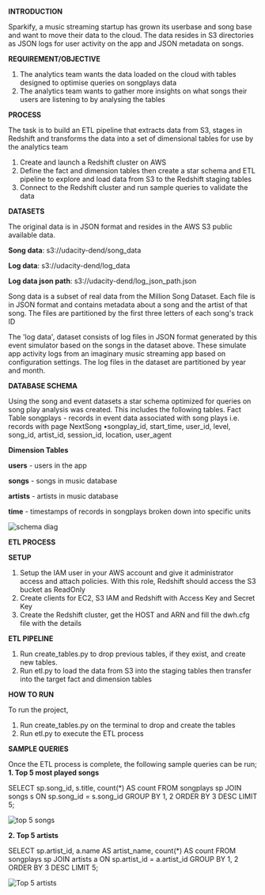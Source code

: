 **INTRODUCTION**

Sparkify, a music streaming startup has grown its userbase and song base and want to move their data to the cloud. The data resides in S3 directories as JSON logs for user activity on the app and JSON metadata on songs. 

**REQUIREMENT/OBJECTIVE**

1. The analytics team wants the data loaded on the cloud with tables designed to optimise queries on songplays data
2. The analytics team wants to gather more insights on what songs their users are listening to by analysing the tables

**PROCESS**

The task is to build an ETL pipeline that extracts data from S3, stages in Redshift and transforms the data into a set of dimensional tables for use by the analytics team

1. Create and launch a Redshift cluster on AWS
2. Define the fact and dimension tables then create a star schema and ETL pipeline to explore and load data from S3 to the Redshift staging tables
3. Connect to the Redshift cluster and run sample queries to validate the data

**DATASETS**

The original data is in JSON format and resides in the AWS S3 public available data. 

**Song data**: s3://udacity-dend/song_data

**Log data**: s3://udacity-dend/log_data

**Log data json path**: s3://udacity-dend/log_json_path.json


Song data is a subset of real data from the Million Song Dataset. Each file is in JSON format and contains metadata about a song and the artist of that song. The files are partitioned by the first three letters of each song's track ID

The 'log data', dataset consists of log files in JSON format generated by this event simulator based on the songs in the dataset above. These simulate app activity logs from an imaginary music streaming app based on configuration settings. The log files in the dataset are partitioned by year and month. 

**DATABASE SCHEMA**

Using the song and event datasets a star schema optimized for queries on song play analysis was created. This includes the following tables.
Fact Table
songplays - records in event data associated with song plays i.e. records with page NextSong
•songplay_id, start_time, user_id, level, song_id, artist_id, session_id, location, user_agent

**Dimension Tables**

**users** - users in the app

**songs** - songs in music database

**artists** - artists in music database

**time** - timestamps of records in songplays broken down into specific units




![schema diag](https://user-images.githubusercontent.com/116004104/207310748-829e2a9a-8748-47cb-910d-861b3c8086ed.JPG)

**ETL PROCESS**

**SETUP**

1. Setup the IAM user in your AWS account and give it administrator access and attach policies. With this role, Redshift should access the S3 bucket as ReadOnly
2. Create clients for EC2, S3 IAM and Redshift with Access Key and Secret Key
2. Create the Redshift cluster, get the HOST and ARN and fill the dwh.cfg file with the details

**ETL PIPELINE**

1. Run create_tables.py to drop previous tables, if they exist, and create new tables.
2. Run etl.py to load the data from S3 into the staging tables then transfer into the target fact and dimension tables

**HOW TO RUN**

To run the project, 
1. Run create_tables.py on the terminal to drop and create the tables 
2. Run etl.py to execute the ETL process

**SAMPLE QUERIES**

Once the ETL process is complete, the following sample queries can be run;
**1. Top 5 most played songs**

SELECT sp.song_id, s.title, count(*) AS count 
    FROM songplays sp
    JOIN songs s
      ON sp.song_id = s.song_id
GROUP BY 1, 2
ORDER BY 3 DESC
   LIMIT 5;
   
   
   ![top 5 songs](https://user-images.githubusercontent.com/116004104/207310864-1090053e-5639-4a2d-84b6-452572ea410a.JPG)

   
**2. Top 5 artists**

SELECT sp.artist_id, a.name AS artist_name, count(*) AS count
    FROM songplays sp
    JOIN artists a
      ON sp.artist_id = a.artist_id
GROUP BY 1, 2
ORDER BY 3 DESC
   LIMIT 5;
   
   ![Top 5 artists](https://user-images.githubusercontent.com/116004104/207310896-303958fc-01a7-40c8-bebc-49e252900d95.JPG)







